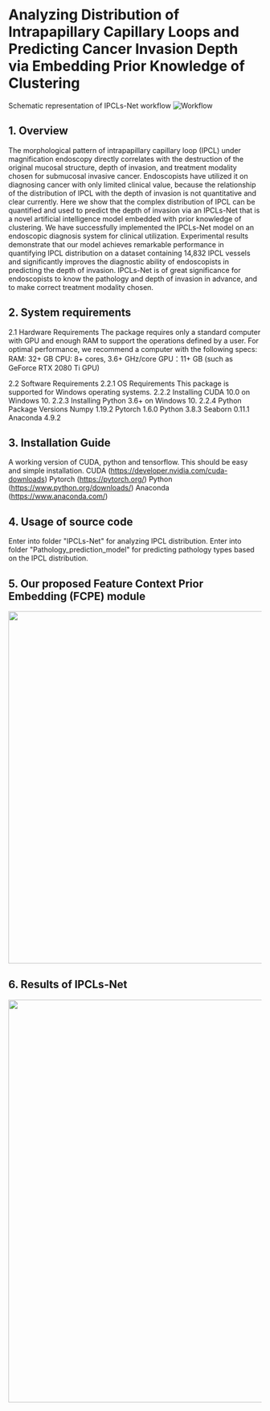 # Analyzing Distribution of Intrapapillary Capillary Loops and Predicting Cancer Invasion Depth via Embedding Prior Knowledge of Clustering

Schematic representation of IPCLs-Net workflow
![Workflow](https://github.com/mintanwei/IPCLs-Net/blob/main/results/Workflow_of_IPCLsNet.bmp) 

## 1. Overview
The morphological pattern of intrapapillary capillary loop (IPCL) under magnification endoscopy directly correlates with the destruction of the original mucosal structure, depth of invasion, and treatment modality chosen for submucosal invasive cancer. Endoscopists have utilized it on diagnosing cancer with only limited clinical value, because the relationship of the distribution of IPCL with the depth of invasion is not quantitative and clear currently. Here we show that the complex distribution of IPCL can be quantified and used to predict the depth of invasion via an IPCLs-Net that is a novel artificial intelligence model embedded with prior knowledge of clustering. We have successfully implemented the IPCLs-Net model on an endoscopic diagnosis system for clinical utilization. Experimental results demonstrate that our model achieves remarkable performance in quantifying IPCL distribution on a dataset containing 14,832 IPCL vessels and significantly improves the diagnostic ability of endoscopists in predicting the depth of invasion. IPCLs-Net is of great significance for endoscopists to know the pathology and depth of invasion in advance, and to make correct treatment modality chosen.

## 2. System requirements
  2.1 Hardware Requirements
    The package requires only a standard computer with GPU and enough RAM to support the operations defined by a user. 
    For optimal performance, we recommend a computer with the following specs:
    RAM: 32+ GB
    CPU: 8+ cores, 3.6+ GHz/core
    GPU：11+ GB (such as GeForce RTX 2080 Ti GPU)
  
  2.2 Software Requirements
  2.2.1 OS Requirements
          This package is supported for Windows operating systems.
  2.2.2 Installing CUDA 10.0 on Windows 10.
  2.2.3 Installing Python 3.6+ on Windows 10.
  2.2.4 Python Package Versions
	    Numpy 1.19.2
	    Pytorch 1.6.0
      Python 3.8.3
	    Seaborn 0.11.1
      Anaconda 4.9.2
	 
## 3. Installation Guide
  A working version of CUDA, python and tensorflow. This should be easy and simple installation. 
  CUDA (https://developer.nvidia.com/cuda-downloads)
  Pytorch (https://pytorch.org/) 
  Python (https://www.python.org/downloads/)
  Anaconda (https://www.anaconda.com/)
  
## 4. Usage of source code
  Enter into folder "IPCLs-Net" for analyzing IPCL distribution.
  Enter into folder "Pathology_prediction_model" for predicting pathology types based on the IPCL distribution.
  

## 5. Our proposed Feature Context Prior Embedding (FCPE) module
<img align="center" src="https://github.com/mintanwei/IPCLs-Net/blob/main/results/FCPE.bmp" width="700">
  
## 6. Results of IPCLs-Net
<img align="center" src="https://github.com/mintanwei/IPCLs-Net/blob/main/results/Outputs_of_IPCLsNet.png" width="800">
